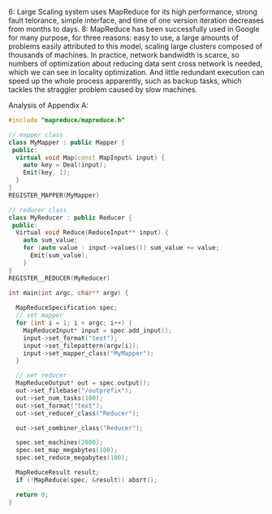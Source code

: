 6: Large Scaling system uses MapReduce for its high performance, strong fault telorance, simple interface, and time of one version iteration decreases from months to days.
8: MapReduce has been successfully used in Google for many purpose, for three reasons: easy to use, a large amounts of problems easily attributed to this model, scaling large clusters composed of thousands of machines.
In practice, network bandwidth is scarce, so numbers of optimization about reducing data sent cross network is needed, which we can see in locality optimization.
And little redundant execution can speed up the whole process apparently, such as backup tasks, which tackles the straggler problem caused by slow machines.

Analysis of Appendix A:
```cpp
#include "mapreduce/mapreduce.h"

// mapper class
class MyMapper : public Mapper {
 public:
  virtual void Map(const MapInput& input) {
    auto key = Deal(input);
    Emit(key, 1);
  }
}
REGISTER_MAPPER(MyMapper)

// reducer class
class MyReducer : public Reducer {
 public:
  Virtual void Reduce(ReduceInput** input) {
    auto sum_value;
    for (auto value : input->values()) sum_value += value;
      Emit(sum_value);
    }
}
REGISTER__REDUCER(MyReducer)

int main(int argc, char** argv) {
  
  MapReduceSpecification spec;
  // set mapper
  for (int i = 1; i < argc; i++) {
    MapReduceInput* input = spec.add_input();
    input->set_format("text");
    input->set_filepattern(argv[i]);
    input->set_mapper_class("MyMapper");
  }

  // set reducer
  MapReduceOutput* out = spec.output();
  out->set_filebase("/outprefix");
  out->set_num_tasks(100);
  out->set_format("text");
  out->set_reducer_class("Reducer");

  out->set_combiner_class("Reducer");

  spec.set_machines(2000);
  spec.set_map_megabytes(100);
  spec.set_reduce_megabytes(100);

  MapReduceResult result;
  if (!MapReduce(spec, &result)) abort();

  return 0;
}
```

